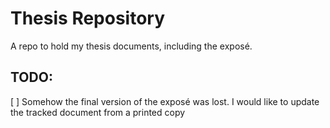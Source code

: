 # Thesis Repository
A repo to hold my thesis documents, including the exposé.

## TODO:
[ ] Somehow the final version of the exposé was lost. I would like to update the tracked document from a printed copy

